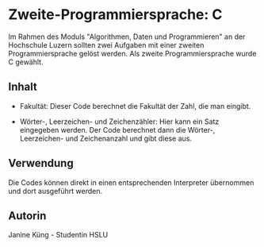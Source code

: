 # Zweite-Programmiersprache: C
Im Rahmen des Moduls "Algorithmen, Daten und Programmieren" an der Hochschule Luzern sollten zwei Aufgaben mit einer zweiten Programmiersprache gelöst werden. Als zweite Programmiersprache wurde C gewählt. 

## Inhalt
* Fakultät: Dieser Code berechnet die Fakultät der Zahl, die man eingibt. 

* Wörter-, Leerzeichen- und Zeichenzähler: Hier kann ein Satz eingegeben werden. Der Code berechnet dann die Wörter-, Leerzeichen- und Zeichenanzahl und gibt diese aus. 

## Verwendung
Die Codes können direkt in einen entsprechenden Interpreter übernommen und dort ausgeführt werden. 

## Autorin
Janine Küng - Studentin HSLU
